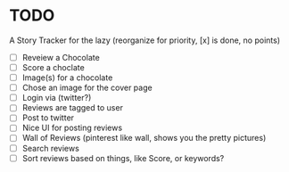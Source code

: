 # TODO

A Story Tracker for the lazy (reorganize for priority, [x] is done, no points)


- [ ] Reveiew a Chocolate
- [ ] Score a choclate
- [ ] Image(s) for a chocolate
- [ ] Chose an image for the cover page
- [ ] Login via (twitter?)
- [ ] Reviews are tagged to user
- [ ] Post to twitter
- [ ] Nice UI for posting reviews
- [ ] Wall of Reviews (pinterest like wall, shows you the pretty pictures)
- [ ] Search reviews
- [ ] Sort reviews based on things, like Score, or keywords?
